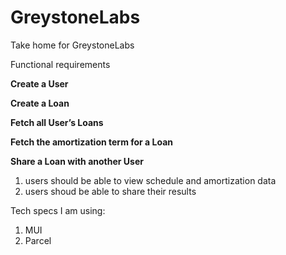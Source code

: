 # GreystoneLabs

Take home for GreystoneLabs

Functional requirements

**Create a User**

**Create a Loan**

**Fetch all User’s Loans**

**Fetch the amortization term for a Loan**

**Share a Loan with another User**

1. users should be able to view schedule and amortization data
2. users shoud be able to share their results

Tech specs I am using:

1. MUI
2. Parcel

